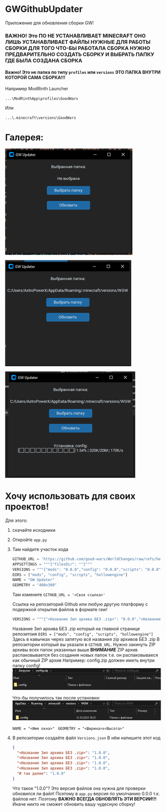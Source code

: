 # GWGithubUpdater

Приложение для обновления сборки GW!

### ВАЖНО! Это ПО НЕ УСТАНАВЛИВАЕТ MINECRAFT ОНО ЛИШЬ УСТАНАВЛИВАЕТ ФАЙЛЫ НУЖНЫЕ ДЛЯ РАБОТЫ СБОРКИ ДЛЯ ТОГО ЧТО-БЫ РАБОТАЛА СБОРКА НУЖНО ПРЕДВАРИТЕЛЬНО СОЗДАТЬ СБОРКУ И ВЫБРАТЬ ПАПКУ ГДЕ БЫЛА СОЗДАНА СБОРКА 

#### Важно! Это не папка по типу `profiles` или `versions` ЭТО ПАПКА ВНУТРИ КОТОРОЙ САМА СБОРКА!!!

Например ModRinth Launcher

`...\ModRinthApp\profiles\GoodWars`

Или

`...\.minecraft\versions\GoodWars`

# Галерея:

![1728749024074](images/README/1728749024074.png)

![1728749049017](images/README/1728749049017.png)

![1728749083011](images/README/1728749083011.png)

# Хочу использовать для своих проектов!

Для этого:

1. скачайте исходники
2. Откройте `app.py`
3. Там найдите участок кода

   ```python
   GITHUB_URL = 'https://github.com/good-wars/WorldChanges/raw/refs/heads/main/'
   APPSETTINGS = """{"filesDir": ""}"""
   VERSIONS = """{"mods": "0.0.0","config": "0.0.0","scripts": "0.0.0","hollowengine": "0.0.0"}"""
   DIRS = ["mods", "config", "scripts", "hollowengine"]
   NAME = "GW Updater"
   GEOMETRY = "400x300"
   ```
   Там измените
   `GITHUB_URL = '<Своя ссылка>'`

   Ссылка на репозиторий Github или любую другую платформу с подержкой открытия файлов в формате raw!

   ```python
   VERSIONS = """{"<Название Зип архива БЕЗ .zip>": "0.0.0","<Название Зип архива БЕЗ .zip>": "0.0.0","<Название Зип архива БЕЗ .zip>": "0.0.0","<Название Зип архива БЕЗ .zip>": "0.0.0", "И так далее": "0.0.0"}"""
   ```
   Название Зип архива БЕЗ .zip который на главной странице репозитоия
   `DIRS = ["mods", "config", "scripts", "hollowengine"]` Здесь в кавычках через запятую всё названия zip архивов БЕЗ .zip
   В репозитории который вы указали в `GITHUB_URL`. Нужно закинуть ZIP архивы всех папок указанных выше
   **ВНИМАНИЕ**
   ZIP архив распаковывается без создания новых папок т.е. он распаковываеся как обычный ZIP архив
   Например:
   config.zip должен иметь внутри папку config!
   ![1728747671563](images/README/1728747671563.png)

   Что-бы получилось так после установки:
   ![1728747774736](images/README/1728747774736.png)

   `NAME = "<Имя окна>"`
   ` GEOMETRY = "<Ширина>x<Высота>"`
4. В репозитории создайте файл `Versions.json`
   В нём напишите этот код

   ```json
   {
     "<Название Зип архива БЕЗ .zip>": "1.0.0", 
     "<Название Зип архива БЕЗ .zip>": "1.0.0", 
     "<Название Зип архива БЕЗ .zip>": "1.0.0", 
     "<Название Зип архива БЕЗ .zip>": "1.0.0",
     "И так далее": "1.0.0"
   }
   ```
   Что такое "1.0.0"?
   Это версия файлов она нужна для проверки обновился ли файл!
   Поэтому в `app.py` версия по умолчанию 0.0.0 т.к. файлов нет. Поэтому
   **ВАЖНО**
   **ВСЕГДА ОБНОВЛЯТЬ ЭТИ ВЕРСИИ!!!**
   Иначе никто не сможет обновить вашу чудесную сборку!
